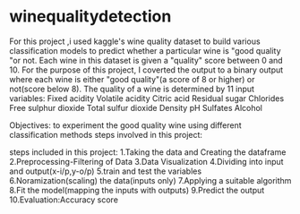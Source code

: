# winequalitydetection
For this project ,i used kaggle's wine quality dataset to build various classification models to predict whether a particular wine is "good quality "or not. Each wine in this dataset is given a "quality" score between 0 and 10. For the purpose of this project, I coverted the output to a binary output where each wine is either "good quality"(a score of 8 or higher) or not(score below 8). The quality of a wine is determined by 11 input variables:
Fixed acidity
Volatile acidity
Citric acid
Residual sugar 
Chlorides
Free sulphur dioxide
Total sulfur dioxide
Density
pH
Sulfates
Alcohol

Objectives:
to experiment the good quality wine using different classification methods
steps involved in this project:

steps included in this project:
 1.Taking the data and Creating the dataframe
 2.Preprocessing-Filtering of Data
 3.Data Visualization
 4.Dividing into input and output(x-i/p,y-o/p)
 5.train and test the variables
 6.Noramization(scaling) the data(inputs only)
 7.Applying a suitable algorithm
 8.Fit the model(mapping the inputs with outputs)
 9.Predict the output
 10.Evaluation:Accuracy score
